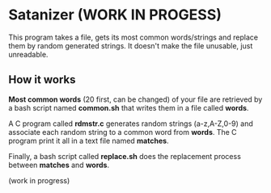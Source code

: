 # Satanizer (WORK IN PROGESS)

This program takes a file, gets its most common words/strings and replace them by random generated strings.
It doesn't make the file unusable, just unreadable.

## How it works

**Most common words** (20 first, can be changed) of your file are retrieved by a bash script named **common.sh** that writes them in a file called **words**. 

A C program called **rdmstr.c** generates random strings (a-z,A-Z,0-9) and associate each random string to a common word from **words**. The C program print it all in a text file named **matches**.

Finally, a bash script called **replace.sh** does the replacement process between **matches** and **words**.

(work in progress)
